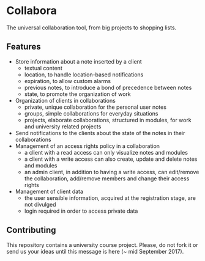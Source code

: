 # Collabora
The universal collaboration tool, from big projects to shopping lists.

## Features
- Store information about a note inserted by a client
    - textual content
    - location, to handle location-based notifications
    - expiration, to allow custom alarms
    - previous notes, to introduce a bond of precedence between notes
    - state, to promote the organization of work
- Organization of clients in collaborations
    - private, unique collaboration for the personal user notes
    - groups, simple collaborations for everyday situations
    - projects, elaborate collaborations, structured in modules, for work and university related projects
- Send notifications to the clients about the state of the notes in their collaborations
- Management of an access rights policy in a collaboration
    - a client with a read access can only visualize notes and modules
    - a client with a write access can also create, update and delete notes and modules
    - an admin client, in addition to having a write access, can edit/remove the collaboration, add/remove members and change their access rights
- Management of client data
    - the user sensible information, acquired at the registration stage, are not divulged
    - login required in order to access private data

## Contributing
This repository contains a university course project. Please, do not fork it or send us your ideas until this message is here (~ mid September 2017).